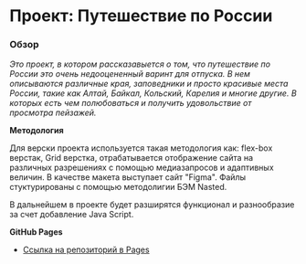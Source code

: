 # Проект: Путешествие по России

### Обзор

_Это проект, в котором рассказавыется о том, что путешествие по России это очень недооцененный варинт для отпуска. В нем описываются различные края, заповедники и просто красивые места России, такие как Алтай, Байкал, Кольский, Карелия и многие другие. В которых есть чем полюбоваться и получить удовольствие от просмотра пейзажей._

**Mетодология**

Для верски проекта используется такая методология как: flex-box верстак, Grid верстка, отрабатывается отображение сайта на различных разрешениях с помощью медиазапросов и адаптивных величин. В качестве макета выступает сайт "Figma". Файлы стуктурированы с помощью методолигии БЭМ Nasted.

В дальнейшем в проекте будет разширятся функционал и разнообразие за счет добавление Java Script.

**GitHub Pages**

- [Ссылка на репозиторий в Pages](https://randychebro.github.io/russian-travel/)
